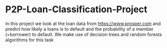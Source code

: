 # P2P-Loan-Classification-Project
In this project we look at the loan data from https://www.prosper.com and predict how likely a loans is to default and the probability of a member (=borrower) to default. We make  use of decision trees and random forests algorithms for this task
